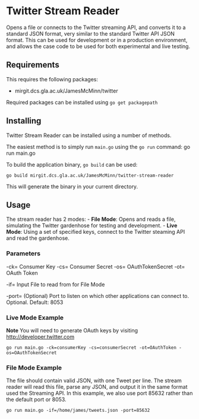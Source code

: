 # Twitter Stream Reader
Opens a file or connects to the Twitter streaming API, and converts it to a 
standard JSON format, very similar to the standard Twitter API JSON format.
This can be used for development or in a production environment, and allows
the case code to be used for both experimental and live testing.

## Requirements
This requires the following packages:
 - mirgit.dcs.gla.ac.uk/JamesMcMinn/twitter

Required packages can be installed using `go get packagepath`

## Installing
Twitter Stream Reader can be installed using a number of methods.

The easiest method is to simply run `main.go` using the `go run` command: 
    go run main.go

To  build the application binary, `go build` can be used:

    go build mirgit.dcs.gla.ac.uk/JamesMcMinn/twitter-stream-reader

This will generate the binary in your current directory.

## Usage
The stream reader has 2 modes:
	- **File Mode**: Opens and reads a file, simulating the Twitter gardenhose
	for testing and development.
	- **Live Mode**: Using a set of specified keys, connect to the Twitter 
	steaming API and read the gardenhose.

### Parameters

  -ck= Consumer Key
  -cs= Consumer Secret
  -os= OAuthTokenSecret
  -ot= OAuth Token

  -if= Input File to read from for File Mode

  -port= (Optional) Port to listen on which other applications can connect to. Optional. Default: 8053


### Live Mode Example
**Note** You will need to generate OAuth keys by visiting http://developer.twitter.com

	go run main.go -ck=consumerKey -cs=consumerSecret -ot=OAuthToken -os=OAuthTokenSecret

### File Mode Example
The file should contain valid JSON, with one Tweet per line. The stream reader will read this file,
parse any JSON, and output it in the same format used the Streaming API. In this example, we also 
use port 85632 rather than the default port or 8053.
 
    go run main.go -if=/home/james/tweets.json -port=85632
